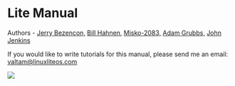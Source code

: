 Lite Manual
================

Authors - [Jerry Bezencon,](https://github.com/linuxlite/) [Bill Hahnen,](https://github.com/gold-finger/) [Misko-2083,](https://github.com/Misko-2083/) [Adam Grubbs,](https://github.com/argrubbs/) [John Jenkins](https://github.com/shaggytwodope/)

If you would like to write tutorials for this manual,
please send me an email: [valtam@linuxliteos.com](mailto:valtam@linuxliteos.com)

![](http://i.imgur.com/YqNlz2F.png)
